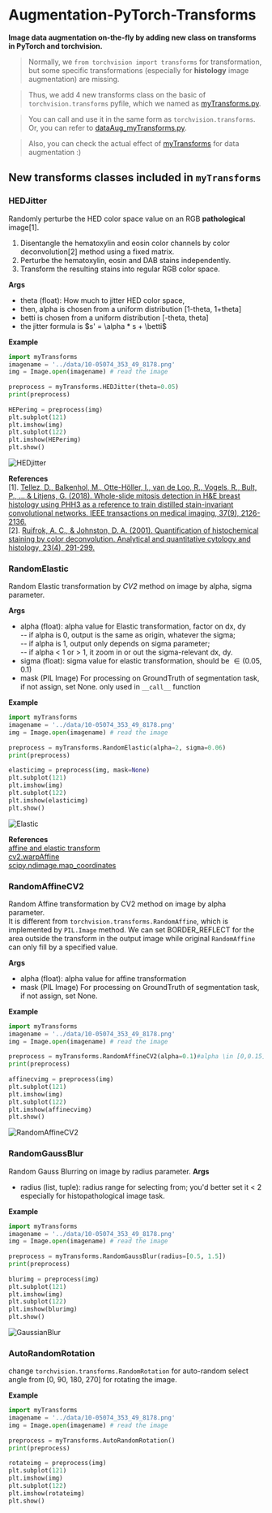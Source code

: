 ﻿# Augmentation-PyTorch-Transforms
**Image data augmentation on-the-fly by adding new class on transforms in PyTorch and torchvision.**

> Normally, we `from torchvision import transforms` for transformation, but some specific transformations (especially for **histology** image augmentation) are missing.  

> Thus, we add 4 new transforms class on the basic of `torchvision.transforms` pyfile, which we named as [myTransforms.py](https://github.com/gatsby2016/Augmentation-PyTorch-Transforms/blob/master/myTransforms.py).  
  
> You can call and use it in the same form as `torchvision.transforms`. Or, you can refer to [dataAug_myTransforms.py](https://github.com/gatsby2016/Augmentation-PyTorch-Transforms/blob/master/dataAug_myTransforms.py).  

> Also, you can check the actual effect of [myTransforms](https://github.com/gatsby2016/Augmentation-PyTorch-Transforms/blob/master/myTransforms.py) for data augmentation :)  


## New transforms classes included in `myTransforms`
### **HEDJitter**
Randomly perturbe the HED color space value on an RGB **pathological** image[1].
1. Disentangle the hematoxylin and eosin color channels by color deconvolution[2] method using a fixed matrix.
2. Perturbe the hematoxylin, eosin and DAB stains independently.
3. Transform the resulting stains into regular RGB color space.

**Args**    
- theta (float): How much to jitter HED color space,  
- then, alpha is chosen from a uniform distribution [1-theta, 1+theta]  
- betti is chosen from a uniform distribution [-theta, theta]  
- the jitter formula is $s' = \alpha * s + \betti$  
  
**Example**  
```python
import myTransforms
imagename = '../data/10-05074_353_49_8178.png'
img = Image.open(imagename) # read the image
	
preprocess = myTransforms.HEDJitter(theta=0.05)
print(preprocess)
	
HEPerimg = preprocess(img)
plt.subplot(121)
plt.imshow(img)
plt.subplot(122)
plt.imshow(HEPerimg)
plt.show()
```
![HEDjitter](https://github.com/gatsby2016/Augmentation-PyTorch-Transforms/blob/master/data/HEDJitter.gif)

	
**References**    
[1]. [Tellez, D., Balkenhol, M., Otte-Höller, I., van de Loo, R., Vogels, R., Bult, P., ... & Litjens, G. (2018). Whole-slide mitosis detection in H&E breast histology using PHH3 as a reference to train distilled stain-invariant convolutional networks. IEEE transactions on medical imaging, 37(9), 2126-2136.](https://ieeexplore.ieee.org/abstract/document/8327641)  
[2]. [Ruifrok, A. C., & Johnston, D. A. (2001). Quantification of histochemical staining by color deconvolution. Analytical and quantitative cytology and histology, 23(4), 291-299.](https://s3.amazonaws.com/academia.edu.documents/40705455/AnalQuantCytHist-AR.pdf?response-content-disposition=inline%3B%20filename%3DQuantification_of_histochemical_staining.pdf&X-Amz-Algorithm=AWS4-HMAC-SHA256&X-Amz-Credential=ASIATUSBJ6BAPUHRL6A6%2F20200421%2Fus-east-1%2Fs3%2Faws4_request&X-Amz-Date=20200421T015610Z&X-Amz-Expires=3600&X-Amz-Security-Token=IQoJb3JpZ2luX2VjEPn%2F%2F%2F%2F%2F%2F%2F%2F%2F%2FwEaCXVzLWVhc3QtMSJHMEUCIQCrEZlRwVoTK5%2Fx14jlpODaSkPreJ5NY37x1uTyYAPlXQIgBZfB%2FpM4Inbb9nrIV%2BO7UCpH7m2B4xRky7dkoHmLy9sqtAMIIhAAGgwyNTAzMTg4MTEyMDAiDOVzPPqXY51w8HhKQSqRAzYnVcq6y8NUQRflE9cOTUiZ17Uh16MWC03iOPCGdSlBQBxyAwzQNqYrPFsX0WijlfQ1NsouAKa09n1syHbUMHQmczA52NthM1LVjQS%2FaB4e2QR%2B9JBNQz6Y1M2rvyy1IOcpouc%2Bb%2B4Pbl8zPxnzyxmzDf5e0VwB1l0F%2BqhQG0HCZxY8K7GssUqLaOempoDOFnpfe21HMyE3hrOqGMdA4Rp7ThBHoODkNpZc9je4v%2ByX97%2BCrOMZGX4Qrc4ZNVGk0ku9N5ly75h2qB3gsnnFmhATkKqRxNGQpqtGAPPPxy%2B4C77%2Fgeds%2Bu9v4C1dAaEwqu%2Fca%2Fc871PlZV42vLus%2FX%2FGwYcEH5tOUNdGHTDKDqPhPtS8fzKYX%2F2Q9JvogD5lTeGXtPXWJvOnGH%2F%2BNOQlRb3i3w0GWx%2BiB7AjMJVEvY9jjm3iDp2BZsxLWIc9dlX7CDKAz5qcoEd3XMsoiXhCDlwHOvx5VqDYICNrqBVRvMo5cPGui2KmoISmmdeNuyjqhBJ9%2FVq4cm1v72NT%2BIXhStHLMOaD%2BfQFOusB7%2B%2FnDDqzMUvjiFC7X1pgtrmXaTfkhMv21SGJyTvwvwPtGNh2qjBApe2dkfyFYn%2F%2BLDcVCV0574Kv3RBVTQcUd20ea1H2ZfgaCbuLFl4nhbMxbjnQgmF5anccbyCJfhHxsCWCgHZRfZR%2BwEDqMGREdHkx4R5gi5g6rsTs0iIuGM2aKpNWK%2BtBXjteH7JK1rWI6GQIxvclg2HmM3ET9gHqiirbMhVemadRloQjRjgAhYafnIu5n%2FqnbPfcDCVBlo7y2I6IofZtjrFZDfU59RS3xeqYCCunfmMvu3XOp7RzJutxEqgC4iMwCXOlLA%3D%3D&X-Amz-SignedHeaders=host&X-Amz-Signature=da6b0b590af1cc2982b418350faae562741bfea920a606337c1e3487adc24d61)

	
### **RandomElastic**
Random Elastic transformation by *CV2* method on image by alpha, sigma parameter.

**Args**      
- alpha (float): alpha value for Elastic transformation, factor on dx, dy  
-- if alpha is 0, output is the same as origin, whatever the sigma;  
-- if alpha is 1, output only depends on sigma parameter;  
-- if alpha < 1 or > 1, it zoom in or out the sigma-relevant dx, dy.  
- sigma (float): sigma value for elastic transformation, should be $\in (0.05,0.1)$  
- mask (PIL Image) For processing on GroundTruth of segmentation task, if not assign, set None. only used in `__call__` function       

**Example**  
```python
import myTransforms
imagename = '../data/10-05074_353_49_8178.png'
img = Image.open(imagename) # read the image
	
preprocess = myTransforms.RandomElastic(alpha=2, sigma=0.06)
print(preprocess)
	
elasticimg = preprocess(img, mask=None)
plt.subplot(121)
plt.imshow(img)
plt.subplot(122)
plt.imshow(elasticimg)
plt.show()
```		
![Elastic](https://github.com/gatsby2016/Augmentation-PyTorch-Transforms/blob/master/data/elasticimg.gif)
  

**References**    
[affine and elastic transform](https://blog.csdn.net/maliang_1993/article/details/82020596)  
[cv2.warpAffine](https://blog.csdn.net/qq_27261889/article/details/80720359)  
[scipy.ndimage.map_coordinates](https://docs.scipy.org/doc/scipy/reference/generated/scipy.ndimage.map_coordinates.html#scipy.ndimage.map_coordinates)  

	
### RandomAffineCV2
Random Affine transformation by CV2 method on image by alpha parameter.  
It is different from `torchvision.transforms.RandomAffine`, which is implemented by `PIL.Image` method. We can set BORDER_REFLECT for the area outside the transform in the output image while original `RandomAffine` can only fill by a specified value.  

**Args**     
- alpha (float): alpha value for affine transformation  
- mask (PIL Image) For processing on GroundTruth of segmentation task, if not assign, set None.  
	
**Example**  
```python
import myTransforms
imagename = '../data/10-05074_353_49_8178.png'
img = Image.open(imagename) # read the image
	
preprocess = myTransforms.RandomAffineCV2(alpha=0.1)#alpha \in [0,0.15]
print(preprocess)
	
affinecvimg = preprocess(img)
plt.subplot(121)
plt.imshow(img)
plt.subplot(122)
plt.imshow(affinecvimg)
plt.show()
```
![RandomAffineCV2](https://github.com/gatsby2016/Augmentation-PyTorch-Transforms/blob/master/data/affinecvimg.gif)


### RandomGaussBlur
Random Gauss Blurring on image by radius parameter.
**Args**  
- radius (list, tuple): radius range for selecting from; you'd better set it < 2 especially for histopathological image task.  

**Example**  
```python
import myTransforms
imagename = '../data/10-05074_353_49_8178.png'
img = Image.open(imagename) # read the image
	
preprocess = myTransforms.RandomGaussBlur(radius=[0.5, 1.5])
print(preprocess)
	
blurimg = preprocess(img)
plt.subplot(121)
plt.imshow(img)
plt.subplot(122)
plt.imshow(blurimg)
plt.show()
```
![GaussianBlur](https://github.com/gatsby2016/Augmentation-PyTorch-Transforms/blob/master/data/blurimg.gif)


### AutoRandomRotation
change `torchvision.transforms.RandomRotation` for auto-random select angle from [0, 90, 180, 270] for rotating the image.

**Example**
```python
import myTransforms
imagename = '../data/10-05074_353_49_8178.png'
img = Image.open(imagename) # read the image
	
preprocess = myTransforms.AutoRandomRotation()
print(preprocess)
	
rotateimg = preprocess(img)
plt.subplot(121)
plt.imshow(img)
plt.subplot(122)
plt.imshow(rotateimg)
plt.show()
```
